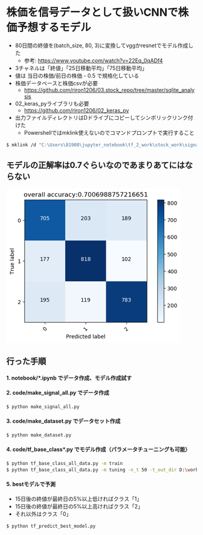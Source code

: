# 株価を信号データとして扱いCNNで株価予想するモデル
- 80日間の終値を(batch_size, 80, 3)に変換してvggかresnetでモデル作成した
	- 参考: https://www.youtube.com/watch?v=22Eq_0qADf4
- 3チャネルは「終値」「25日移動平均」「75日移動平均」
- 値は 当日の株価/前日の株価 - 0.5 で規格化している
- 株価データベースと株価csvが必要
	- https://github.com/riron1206/03.stock_repo/tree/master/sqlite_analysis
- 02_keras_pyライブラリも必要
	- https://github.com/riron1206/02_keras_py
- 出力ファイルディレクトリはDドライブにコピーしてシンボリックリンク付けた
	- Powershellではmklink使えないのでコマンドプロンプトで実行すること
```bash
$ mklink /d "C:\Users\81908\jupyter_notebook\tf_2_work\stock_work\signal_model\output" "D:\work\signal_model\output"
```

## モデルの正解率は0.7ぐらいなのであまりあてにはならない
![CM_without_normalize_optuna_best_trial_accuracy_h5.png](https://github.com/riron1206/signal_model/blob/master/CM_without_normalize_optuna_best_trial_accuracy_h5.png)

## 行った手順
#### 1. notebook/*.ipynb でデータ作成、モデル作成試す
#### 2. code/make_signal_all.py でデータ作成
```bash
$ python make_signal_all.py
```
#### 3. code/make_dataset.py でデータセット作成
```bash
$ python make_dataset.py
```
#### 4. code/tf_base_class*.py でモデル作成（パラメータチューニングも可能）
```bash
$ python tf_base_class_all_data.py -m train
$ python tf_base_class_all_data.py -m tuning -n_t 50 -t_out_dir D:\work\signal_model\output\model\tf_base_class_all_py\optuna  # パラメータチューニング
```
#### 5. bestモデルで予測
- 15日後の終値が最終日の5%以上低ければクラス「1」
- 15日後の終値が最終日の5%以上高ければクラス「2」
- それ以外はクラス「0」
```bash
$ python tf_predict_best_model.py
```
